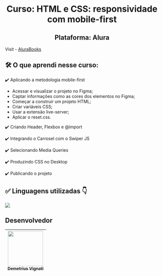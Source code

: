 <h1 align="center">Curso: HTML e CSS: responsividade com mobile-first</h1>
<h2 align="center">Plataforma: Alura</h2>

Visit - [AluraBooks](https://www.google.com)

<!-- <img width="960" alt="Imagem do site" src="https://github.com/demetriusvas/robotron-2000/blob/77ae8d47575f760ee186c18de86bcb9796d18995/img/screenshot-robotron-2000.png"> -->

## 🛠️ O que aprendi nesse curso:

:heavy_check_mark: Aplicando a metodologia mobile-first

* Acessar e visualizar o projeto no Figma;
* Captar informações como as cores dos elementos no Figma;
* Começar a construir um projeto HTML;
* Criar variáveis CSS;
* Usar a extensão live-server;
* Aplicar o reset.css.

:heavy_check_mark: Criando Header, Flexbox e @import

:heavy_check_mark: Integrando o Carrosel com o Swiper JS

:heavy_check_mark: Selecionando Media Queries

:heavy_check_mark: Produzindo CSS no Desktop

:heavy_check_mark: Publicando o projeto


## ✅ Linguagens utilizadas 👇

<p align="left">
  <a href="#">
    <img src="https://skillicons.dev/icons?i=html,css,js" />
  </a>
</p>



## Desenvolvedor

| [<img src="https://avatars.githubusercontent.com/u/22012261?s=400&v=4" width=115><br><sub>Demetrius Vignati</sub>](https://github.com/demetriusvas) |
| :---: |